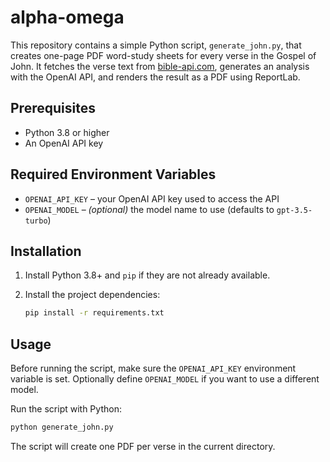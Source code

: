 # alpha-omega

This repository contains a simple Python script, `generate_john.py`, that creates
one-page PDF word-study sheets for every verse in the Gospel of John. It fetches
the verse text from [bible-api.com](https://bible-api.com), generates an
analysis with the OpenAI API, and renders the result as a PDF using ReportLab.

## Prerequisites

- Python 3.8 or higher
- An OpenAI API key

## Required Environment Variables

- `OPENAI_API_KEY` – your OpenAI API key used to access the API
- `OPENAI_MODEL` – *(optional)* the model name to use (defaults to
  `gpt-3.5-turbo`)

## Installation

1. Install Python 3.8+ and `pip` if they are not already available.
2. Install the project dependencies:

   ```bash
   pip install -r requirements.txt
   ```

## Usage

Before running the script, make sure the `OPENAI_API_KEY` environment variable is
set. Optionally define `OPENAI_MODEL` if you want to use a different model.

Run the script with Python:

```bash
python generate_john.py
```

The script will create one PDF per verse in the current directory.
